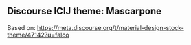 ## Discourse ICIJ theme: Mascarpone

Based on: https://meta.discourse.org/t/material-design-stock-theme/47142?u=falco
